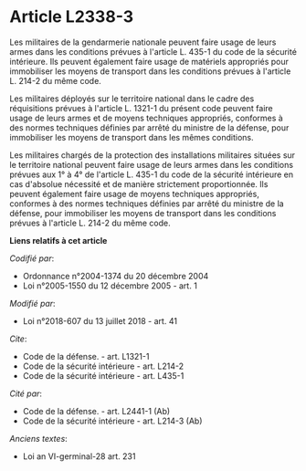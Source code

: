 # Article L2338-3

Les militaires de la gendarmerie nationale peuvent faire usage de leurs armes dans les conditions prévues à l'article L.
435-1 du code de la sécurité intérieure. Ils peuvent également faire usage de matériels appropriés pour immobiliser les
moyens de transport dans les conditions prévues à l'article L. 214-2 du même code.

Les militaires déployés sur le territoire national dans le cadre des réquisitions prévues à l'article L. 1321-1 du présent
code peuvent faire usage de leurs armes et de moyens techniques appropriés, conformes à des normes techniques définies par
arrêté du ministre de la défense, pour immobiliser les moyens de transport dans les mêmes conditions.

Les militaires chargés de la protection des installations militaires situées sur le territoire national peuvent faire usage
de leurs armes dans les conditions prévues aux 1° à 4° de l'article L. 435-1 du code de la sécurité intérieure en cas
d'absolue nécessité et de manière strictement proportionnée. Ils peuvent également faire usage de moyens techniques
appropriés, conformes à des normes techniques définies par arrêté du ministre de la défense, pour immobiliser les moyens de
transport dans les conditions prévues à l'article L. 214-2 du même code.

**Liens relatifs à cet article**

_Codifié par_:

  - Ordonnance n°2004-1374 du 20 décembre 2004
  - Loi n°2005-1550 du 12 décembre 2005 - art. 1

_Modifié par_:

  - Loi n°2018-607 du 13 juillet 2018 - art. 41

_Cite_:

  - Code de la défense. - art. L1321-1
  - Code de la sécurité intérieure - art. L214-2
  - Code de la sécurité intérieure - art. L435-1

_Cité par_:

  - Code de la défense. - art. L2441-1 (Ab)
  - Code de la sécurité intérieure - art. L214-3 (Ab)

_Anciens textes_:

  - Loi an VI-germinal-28 art. 231
